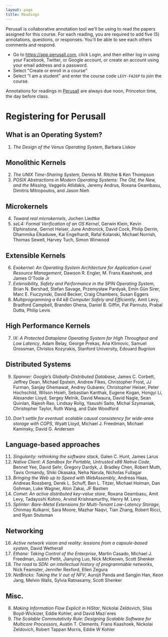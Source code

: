 ```yaml
---
layout: page
title: Readings
---
```


Perusall is collaborative annotation tool we'll be using to read the papers
assigned for this course. For each reading, you are required to add five (5)
annotations, questions, or responses. You'll be able to see each others
comments and respond.
  - Go to <https://app.perusall.com>, click Login, and then either log in using your
    Facebook, Twitter, or Google account, or create an account using your
    email address and a password.
  - Select "Create or enroll in a course"
  - Select "I am a student" and enter the course code `LEVY-FA26P` to join the course.

Annotations for readings in [Perusall](https://app.perusall.com/courses/cos-598a-operating-system-trade-offs-performance-extensibility-and-security) are always due noon, Princeton time, the day before
class.

# Registering for Perusall

## What is an Operating System?
1. _The Design of the Venus Operating System_, Barbara Liskov

## Monolithic Kernels
2. _The UNIX Time-Sharing System_, Dennis M. Ritchie & Ken Thompson
3. _POSIX Abstractions in Modern Operating Systems: The Old, the New, and the
   Missing_, Vaggelis Atlidakis, Jeremy Andrus, Roxana Geambasu, Dimitris
   Mitropoulos, and Jason Nieh 

## Microkernels
4. _Toward real microkernels_, Jochen Liedtke
5. _seL4: Formal Verification of an OS Kernel_, Gerwin Klein, Kevin
   Elphinstone, Gernot Heiser, June Andronick, David Cock, Philip Derrin,
   Dhammika Elkaduwe, Kai Engelhardt, Rafal Kolanski, Michael Norrish, Thomas
   Sewell, Harvey Tuch, Simon Winwood

## Extensible Kernels

6. _Exokernel: An Operating System Architecture for Application-Level Resource Management_, Dawson R. Engler, M. Frans Kaashoek, and James O'Toole Jr
14. _Extensibility, Safety and Performance in the SPIN Operating System_, Brian N. Bershad, Stefan Savage, Przemysław Pardyak, Emin Gün Sirer, Marc E. Fiuczynski, David Becker, Craig Chambers, Susan Eggers
15. _Multiprogramming a 64 kB Computer Safely and Efficiently_, Amit Levy, Bradford Campbell, Branden Ghena, Daniel B. Giffin, Pat Pannuto, Prabal Dutta, Philip Levis

## High Performance Kernels
7. _IX: A Protected Dataplane Operating System for High Throughput and Low
   Latency_, Adam Belay, George Prekas, Ana Klimovic, Samuel Grossman, Christos
   Kozyrakis, Stanford University, Edouard Bugnion

## Distributed Systems

9. _Spanner: Google’s Globally-Distributed Database_, James C. Corbett, Jeffrey
   Dean, Michael Epstein, Andrew Fikes, Christopher Frost, JJ Furman, Sanjay
   Ghemawat, Andrey Gubarev, Christopher Heiser, Peter Hochschild, Wilson
   Hsieh, Sebastian Kanthak, Eugene Kogan, Hongyi Li, Alexander Lloyd, Sergey
   Melnik, David Mwaura, David Nagle, Sean Quinlan, Rajesh Rao, Lindsay Rolig,
   Yasushi Saito, Michal Szymaniak, Christopher Taylor, Ruth Wang, and Dale
   Woodford

10. _Don't settle for eventual: scalable causal consistency for wide-area storage with COPS_, Wyatt Lloyd, Michael J. Freedman, Michael Kaminsky, David G. Andersen

## Language-based approaches

11. _Singularity: rethinking the software stack_, Galen C. Hunt, James Larus
12. _Native Client: A Sandbox for Portable, Untrusted x86 Native Code_, Bennet Yee, David Sehr, Gregory Dardyk, J. Bradley Chen, Robert Muth, Tavis Ormandy, Shiki Okasaka, Neha Narula, Nicholas Fullagar
13. _Bringing the Web up to Speed with WebAssembly_, Andreas Haas, Andreas Rossberg, Derek L. Schuff, Ben L. Titzer, Michael Holman, Dan Gohman, Luke Wagner, Alon Zakai, JF Bastien
14. _Comet: An active distributed key-value store_, Roxana Geambasu, Amit Levy, Tadayoshi Kohno, Arvind Krishnamurthy, Henry M. Levy
15. _Splinter: Bare-Metal Extensions for Multi-Tenant Low-Latency Storage_, Chinmay Kulkarni, Sara Moore, Mazhar Naqvi, Tian Zhang, Robert Ricci, and Ryan Stutsman

## Networking

16. _Active network vision and reality: lessions from a capsule-based system_, David Wetherall
17. _Ethane: Taking Control of the Enterprise_, Martìn Casado, Michael J. Freedman, Justin Pettit, Jianying Luo, Nick McKeown, Scott Shenker
18. _The road to SDN: an intellectual history of programmable networks_, Nick Feamster, Jennifer Rexford, Ellen Zegura
19. _NetBricks: Taking the V out of NFV_, Aurojit Panda and Sangjin Han, Keon Jang, Melvin Walls, Sylvia Ratnasamy, Scott Shenker

## Misc.

8. _Making Information Flow Explicit in HiStar_, Nickolai Zeldovich, Silas Boyd-Wickizer, Eddie Kohler, and David Mazi\`eres
20. _The Scalable Commutativity Rule: Designing Scalable Software for Multicore Processors_, Austin T. Clements, Frans Kaashoek, Nickolai  Zeldovich, Robert Tappan Morris, Eddie W Kohler

